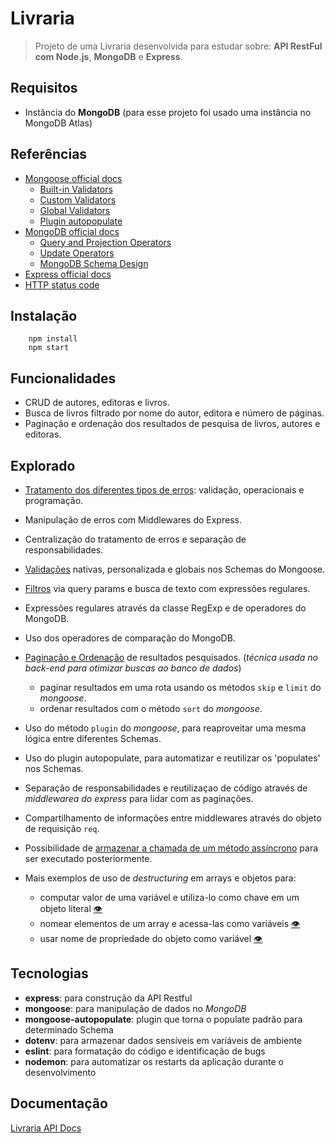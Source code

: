 # Livraria

> Projeto de uma Livraria desenvolvida para estudar sobre: **API RestFul com Node.js**, **MongoDB** e **Express**.


## Requisitos

- Instância do **MongoDB** (para esse projeto foi usado uma instância no MongoDB Atlas)


## Referências

- [Mongoose official docs](https://mongoosejs.com/docs/)
    - [Built-in Validators](https://mongoosejs.com/docs/validation.html#built-in-validators)
    - [Custom Validators](https://mongoosejs.com/docs/validation.html#custom-validators)
    - [Global Validators](https://mongoosejs.com/docs/validation.html#global-schematype-validation)
    - [Plugin autopopulate](https://plugins.mongoosejs.io/plugins/autopopulate)
- [MongoDB official docs](https://www.mongodb.com/docs/)
    - [Query and Projection Operators](https://www.mongodb.com/docs/manual/reference/operator/query/)
    - [Update Operators](https://www.mongodb.com/docs/manual/reference/operator/update/)
    - [MongoDB Schema Design](https://www.mongodb.com/blog/post/6-rules-of-thumb-for-mongodb-schema-design)
- [Express official docs](https://expressjs.com/)
- [HTTP status code](https://developer.mozilla.org/pt-BR/docs/Web/HTTP/Status)


## Instalação

```
    npm install
    npm start
```

## Funcionalidades

- CRUD de autores, editoras e livros.
- Busca de livros filtrado por nome do autor, editora e número de páginas.
- Paginação e ordenação dos resultados de pesquisa de livros, autores e editoras.


## Explorado

- [Tratamento dos diferentes tipos de erros](https://github.com/jeff-pedro/learn-node-mongoose/tree/02-tratando_erros): validação, operacionais e programação.
- Manipulação de erros com Middlewares do Express.
- Centralização do tratamento de erros e separação de responsabilidades.
- [Validações](https://github.com/jeff-pedro/learn-node-mongoose/tree/03-validando_dados) nativas, personalizada e globais nos Schemas do Mongoose.
- [Filtros](https://github.com/jeff-pedro/learn-node-mongoose/tree/04-buscas_e_filtros) via query params e busca de texto com expressões regulares.
- Expressões regulares através da classe RegExp e de operadores do MongoDB.
- Uso dos operadores de comparação do MongoDB.
- [Paginação e Ordenação](https://github.com/jeff-pedro/learn-node-mongoose/tree/05-implementando_pagincao) de resultados pesquisados. (_técnica usada no back-end para otimizar buscas ao banco de dados_)
    - paginar resultados em uma rota usando os métodos `skip` e `limit` do _mongoose_.
    - ordenar resultados com o método `sort` do _mongoose_.
- Uso do método `plugin` do _mongoose_, para reaproveitar uma mesma lógica entre diferentes Schemas.
- Uso do plugin autopopulate, para automatizar e reutilizar os 'populates' nos Schemas.
- Separação de responsabilidades e reutilizaçao de código através de _middlewarea do express_ para lidar com as paginações.
- Compartilhamento de informações entre middlewares através do objeto de requisição `req`.
- Possibilidade de [armazenar a chamada de um método assíncrono](https://github.com/jeff-pedro/learn-node-mongoose/blob/05-implementando_paginacao/src/controllers/livroController.js#LL8C9-L8C9) para ser executado posteriormente.

- Mais exemplos de uso de _destructuring_ em arrays e objetos para:
    - computar valor de uma variável e utiliza-lo como chave em um objeto literal [:eye:](https://github.com/jeff-pedro/learn-node-mongoose/blob/05-implementando_paginacao/src/middlewares/paginar.js#L16)
    - nomear elementos de um array e acessa-las como variáveis [:eye:](https://github.com/jeff-pedro/learn-node-mongoose/blob/05-implementando_paginacao/src/middlewares/paginar.js#LL6C3-L6C3)
    - usar nome de propriedade do objeto como variável [:eye:](https://github.com/jeff-pedro/learn-node-mongoose/blob/05-implementando_paginacao/src/middlewares/paginar.js#L12)


## Tecnologias

- **express**: para construção da API Restful
- **mongoose**: para manipulação de dados no *MongoDB*
- **mongoose-autopopulate**: plugin que torna o populate padrão para determinado Schema 
- **dotenv**: para armazenar dados sensíveis em variáveis de ambiente
- **eslint**: para formatação do código e identificação de bugs
- **nodemon**: para automatizar os restarts da aplicação durante o desenvolvimento

## Documentação

[Livraria API Docs](https://documenter.getpostman.com/view/22093498/2s93sgVVfN)
